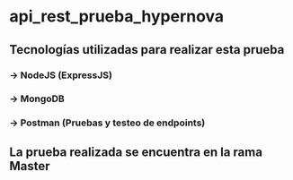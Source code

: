 # api_rest_prueba_hypernova

## Tecnologías utilizadas para realizar esta prueba
### -> NodeJS (ExpressJS)
### -> MongoDB
### -> Postman (Pruebas y testeo de endpoints)

## La prueba realizada se encuentra en la rama Master

